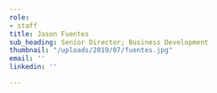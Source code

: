 ```yaml
---
role:
- staff
title: Jason Fuentes
sub_heading: Senior Director; Business Development
thumbnail: "/uploads/2019/07/fuentes.jpg"
email: ''
linkedin: ''

---
```

